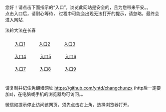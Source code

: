 您好！请点击下面指示的“入口”，浏览此网站是安全的，且为您带来平安。。 <br/>
点击入口后，请耐心等待， 过程中可能会出现无法打开的提示，请忽略，最终会进入网站. </br>

法轮大法在长春<br/>
<div style="padding:10px"><a style="margin:20px" target="_blank" href="https://d1e7sgdz8u1p8v.cloudfront.net/2Qpsp?brydrr" id="ccLink1" rel="nofollow">入口1</a> <a target="_blank" style="margin:20px" href="https://d1w9rilp597kqv.cloudfront.net/2Qpsp?snfkyfyb" id="ccLink2" rel="nofollow">入口2</a> <a style="margin:20px" target="_blank" href="https://d1cy8iotk4r7gd.cloudfront.net/2Qpsp?ucrxjrvo" id="ccLink3" rel="nofollow">入口3</a></div>

<div style="padding:10px" ><a style="margin:20px" target="_blank" href="https://d1e7sgdz8u1p8v.cloudfront.net/2Qpsp?brydrr" id="ccLink4" rel="nofollow">入口4</a> <a style="margin:20px" href="https://d1w9rilp597kqv.cloudfront.net/2Qpsp?snfkyfyb" target="_blank" id="ccLink5" rel="nofollow">入口5</a> <a style="margin:20px" href="https://d1cy8iotk4r7gd.cloudfront.net/2Qpsp?ucrxjrvo" target="_blank" id="ccLink6" rel="nofollow">入口6</a></div>

<div style="padding:10px"><a style="margin:20px" target="_blank" href="https://d1e7sgdz8u1p8v.cloudfront.net/2Qpsp?brydrr" id="ccLink7" rel="nofollow">入口7</a> <a style="margin:20px" href="https://d1w9rilp597kqv.cloudfront.net/2Qpsp?snfkyfyb" target="_blank" id="ccLink8" rel="nofollow">入口8</a> <a style="margin:20px" target="_blank" href="https://d1cy8iotk4r7gd.cloudfront.net/2Qpsp?ucrxjrvo" id="ccLink9" rel="nofollow">入口9</a></div>

<br/>



请复制并记住免翻墙网址 https://github.com/yntd/changchunzx (http后一定要加s)，在电脑或手机的浏览器均可访问。。<br/>

微信如提示停止访问该网页，须先点击右上角，选择浏览器打开。
